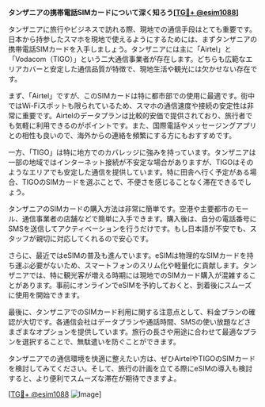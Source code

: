 **タンザニアの携帯電話SIMカードについて深く知ろう[[TG💪+ @esim1088](https://t.me/s/esim1088)]**

タンザニアに旅行やビジネスで訪れる際、現地での通信手段はとても重要です。日本から持参したスマホを現地で使えるようにするためには、まずタンザニアの携帯電話SIMカードを入手しましょう。タンザニアには主に「Airtel」と「Vodacom（TIGO）」という二大通信事業者が存在します。どちらも広範なエリアカバーと安定した通信品質が特徴で、現地生活や観光には欠かせない存在です。

まず、「Airtel」ですが、このSIMカードは特に都市部での使用に最適です。街中ではWi-Fiスポットも限られているため、スマホの通信速度や接続の安定性は非常に重要です。Airtelのデータプランは比較的安価で提供されており、旅行者でも気軽に利用できるのがポイントです。また、国際電話やメッセージングアプリとの相性も良いので、海外からの連絡を頻繁にする方にもおすすめです。

一方、「TIGO」は特に地方でのカバレッジに強みを持っています。タンザニアは一部の地域ではインターネット接続が不安定な場合がありますが、TIGOはそのようなエリアでも安定した通信を提供しています。特に田舎へ行く予定がある場合、TIGOのSIMカードを選ぶことで、不便さを感じることなく滞在できるでしょう。

タンザニアのSIMカードの購入方法は非常に簡単です。空港や主要都市のモール、通信事業者の店舗などで簡単に入手できます。購入後は、自分の電話番号にSMSを送信してアクティベーションを行うだけです。もし日本語が不安でも、スタッフが親切に対応してくれるので安心です。

さらに、最近ではeSIMの普及も進んでいます。eSIMは物理的なSIMカードを持ち運ぶ必要がないため、スマートフォンのスリム化や軽量化に貢献します。タンザニアでは、特に観光客が増える時期には現地でのSIMカード購入が混雑することがあります。事前にオンラインでeSIMを予約しておくと、到着後にスムーズに使用を開始できます。

最後に、タンザニアでのSIMカード利用に関する注意点として、料金プランの確認が大切です。各通信会社はデータプランや通話時間、SMSの使い放題などさまざまなオプションを提供しています。旅行の長さや用途に合わせて最適なプランを選択することで、無駄遣いを防ぐことができます。

タンザニアでの通信環境を快適に整えたい方は、ぜひAirtelやTIGOのSIMカードを検討してみてください。そして、旅行の計画を立てる際にeSIMの導入も検討すると、より便利でスムーズな滞在が期待できますよ。

[[TG💪+ @esim1088](https://t.me/s/esim1088) ![Image](https://i.postimg.cc/Y0z9fWf4/image.png)]